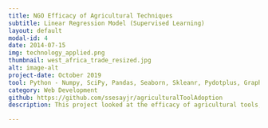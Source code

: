 ```yaml
---
title: NGO Efficacy of Agricultural Techniques
subtitle: Linear Regression Model (Supervised Learning)
layout: default
modal-id: 4
date: 2014-07-15
img: technology_applied.png
thumbnail: west_africa_trade_resized.jpg
alt: image-alt
project-date: October 2019
tool: Python - Numpy, SciPy, Pandas, Seaborn, Skleanr, Pydotplus, GraphViz, StatsModels
category: Web Development
github: https://github.com/ssesayjr/agriculturalToolAdoption
description: This project looked at the efficacy of agricultural tools, techniques, and technologies by various small holder farmers and community member introduced by an NGO. By identifying the contributing variables that influence project participants to apply/utilize an agricultural tool or technique, a predictive model was created to highlight the contributing factors of adoption in various major cities of Guinea.

---
```


